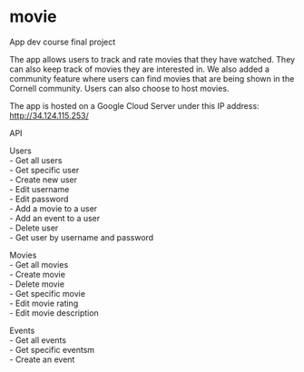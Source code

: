 # movie
App dev course final project

The app allows users to track and rate movies that they have watched. They can also keep track of movies they
are interested in. We also added a community feature where users can find movies that are being shown in the 
Cornell community. Users can also choose to host movies.

The app is hosted on a Google Cloud Server under this IP address: http://34.124.115.253/

API

Users <br />
    - Get all users <br />
    - Get specific user <br />
    - Create new user <br />
    - Edit username <br />
    - Edit password <br />
    - Add a movie to a user <br />
    - Add an event to a user <br />
    - Delete user <br />
    - Get user by username and password <br />

Movies <br />
    - Get all movies <br />
    - Create movie <br />
    - Delete movie <br />
    - Get specific movie <br />
    - Edit movie rating <br />
    - Edit movie description <br />

Events <br />
    - Get all events <br />
    - Get specific eventsm<br />
    - Create an event <br />